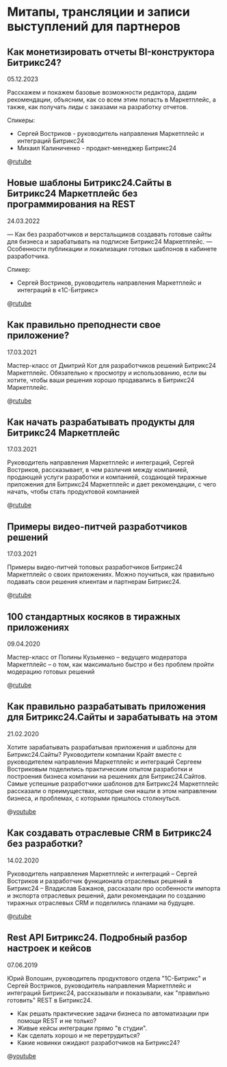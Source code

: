 # Митапы, трансляции и записи выступлений для партнеров

## Как монетизировать отчеты BI-конструктора Битрикс24?

05.12.2023

Расскажем и покажем базовые возможности редактора, дадим рекомендации, объясним, как со всем этим попасть в Маркетплейс, а также, как получать лиды с заказами на разработку отчетов.

Спикеры:

- Сергей Востриков - руководитель направления Маркетплейс и интеграций Битрикс24
- Михаил Калиниченко - продакт-менеджер Битрикс24

@[rutube](https://rutube.ru/play/embed/12dc50432cc600f718363ade6158ee88/?p=W89iRB1VcT8hNhBOHtlB_w)

## Новые шаблоны Битрикс24.Сайты в Битрикс24 Маркетплейс без программирования на REST

24.03.2022

— Как без разработчиков и верстальщиков создавать готовые сайты для бизнеса и зарабатывать на подписке Битрикс24 Маркетплейс.
— Особенности публикации и локализации готовых шаблонов в кабинете разработчика.

Спикер:

- Сергей Востриков, руководитель направления Маркетплейс и интеграций в «1С-Битрикс»

@[rutube](https://rutube.ru/play/embed/01276255f5e2a18767674547eee0bb52/?p=-15Fcvs2SnjwYMHRTjCVAQ)

## Как правильно преподнести свое приложение?

17.03.2021

Мастер-класс от Дмитрий Кот для разработчиков решений Битрикс24 Маркетплейс. Обязательно к просмотру и использованию, если вы хотите, чтобы ваши решения хорошо продавались в Битрикс24 Маркетплейс.

@[rutube](https://rutube.ru/play/embed/4533c4d51affe3e9787b7c01f24ae0d0/?p=h42MLj5vnmeYqRKvlSCG0w)

## Как начать разрабатывать продукты для Битрикс24 Маркетплейс

17.03.2021

Руководитель направления Маркетплейс и интеграций, Сергей Востриков, рассказывает, в чем различия между компанией, продающей услуги разработки и компанией, создающей тиражные приложения для Битрикс24 Маркетплейс и дает рекомендации, с чего начать, чтобы стать продуктовой компанией

@[rutube](https://rutube.ru/play/embed/60adca859b31888aef43d23fc9826328/?p=rUmjsJoukqfnjdGY8AHStA)

## Примеры видео-питчей разработчиков решений

17.03.2021

Примеры видео-питчей топовых разработчиков Битрикс24 Маркетплейс о своих приложениях. Можно поучиться, как правильно подавать свои решения клиентам и партнерам Битрикс24.

@[rutube](https://rutube.ru/play/embed/2f1e16d927060102a4ad4fa83fb025ca/?p=-vArTmrk4KBDVTH3Qpdecg)

## 100 стандартных косяков в тиражных приложениях

09.04.2020

Мастер-класс от Полины Кузьменко – ведущего модератора Маркетплейс – о том, как максимально быстро и без проблем пройти модерацию готовых решений

@[rutube](https://rutube.ru/play/embed/915606f13fad35caf4e7fa1e443aed83/?p=9Ltkzw_WsCJPWiHJW9oTTQ)

## Как правильно разрабатывать приложения для Битрикс24.Сайты и зарабатывать на этом

21.02.2020

Хотите зарабатывать разрабатывая приложения и шаблоны для Битрикс24.Сайты? Руководители компании Крайт вместе с руководителем направления Маркетплейс и интеграций Сергеем Востриковым поделились практическим опытом разработки и построения бизнеса компании на решениях для Битрикс24.Сайтов. Самые успешные разработчики шаблонов для Битрикс24 Маркетплейс рассказали о преимуществах, которые они нашли в этом направлении бизнеса, и проблемах, с которыми пришлось столкнуться.

@[youtube](https://www.youtube.com/watch?v=yvtO2JJpIFg)

## Как создавать отраслевые CRM в Битрикс24 без разработки?

14.02.2020

Руководитель направления Маркетплейс и интеграций – Сергей Востриков и разработчик функционала отраслевых решений в Битрикс24 – Владислав Бажанов, рассказали про особенности импорта и экспорта отраслевых решений, дали рекомендации по созданию тиражных отраслевых CRM и поделились планами на будущее.

@[rutube](https://rutube.ru/play/embed/d87dee62968740a4e14ea8f636a20979/?p=Z75yQBDal1wXRXe5RwsGKw)

## Rest API Битрикс24. Подробный разбор настроек и кейсов

07.06.2019

Юрий Волошин, руководитель продуктового отдела "1С-Битрикс" и Сергей Востриков, руководитель направления Маркетплейс и интеграций Битрикс24, рассказывали и показывали, как "правильно готовить" REST в Битрикс24.

- Как решать практические задачи бизнеса по автоматизации при помощи REST и не только?
- Живые кейсы интеграции прямо "в студии".
- Как сделать хорошо и не перетрудиться?
- Какие новинки ожидают разработчиков на Битрикс24?

@[youtube](https://www.youtube.com/watch?v=HshYK2Qdn0M)
